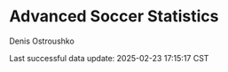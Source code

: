 # Advanced Soccer Statistics
Denis Ostroushko

<!-- gfm -->

Last successful data update: 2025-02-23 17:15:17 CST
